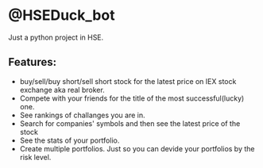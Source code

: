 # @HSEDuck_bot
Just a python project in HSE.
## Features:
* buy/sell/buy short/sell short stock for the latest price on IEX stock exchange aka real broker.
* Compete with your friends for the title of the most successful(lucky) one.
* See rankings of challanges you are in.
* Search for companies' symbols and then see the latest price of the stock
* See the stats of your portfolio.
* Create multiple portfolios. Just so you can devide your portfolios by the risk level.
